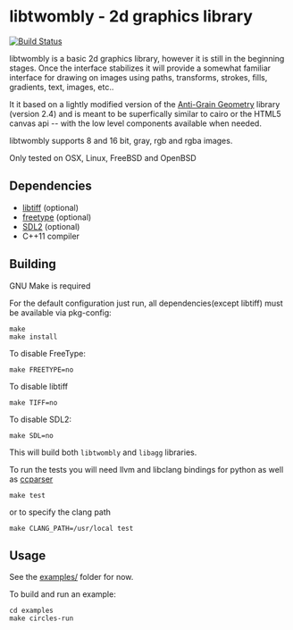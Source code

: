 # libtwombly - 2d graphics library

[![Build Status](https://travis-ci.org/zshipko/libtwombly.svg?branch=master)](https://travis-ci.org/zshipko/libtwombly)

libtwombly is a basic 2d graphics library, however it is still in the beginning stages. Once the interface stabilizes it will provide a somewhat familiar interface for drawing on images using paths, transforms, strokes, fills, gradients, text, images,  etc..

It it based on a lightly modified version of the [Anti-Grain Geometry](http://www.antigrain.com/) library (version 2.4) and is meant to be superfically similar to cairo or the HTML5 canvas api -- with the low level components available when needed.

libtwombly supports 8 and 16 bit, gray, rgb and rgba images.

Only tested on OSX, Linux, FreeBSD and OpenBSD

## Dependencies

- [libtiff](http://www.remotesensing.org/libtiff/) (optional)
- [freetype](http://www.freetype.org/) (optional)
- [SDL2](https://www.libsdl.org/) (optional)
- C++11 compiler

## Building
GNU Make is required

For the default configuration just run, all dependencies(except libtiff) must be available via pkg-config:

	make
	make install

To disable FreeType:

    make FREETYPE=no

To disable libtiff

    make TIFF=no

To disable SDL2:

    make SDL=no

This will build both `libtwombly` and `libagg` libraries.

To run the tests you will need llvm and libclang bindings for python as well as [ccparser](https://github.com/zshipko/ccparser)

    make test

or to specify the clang path

    make CLANG_PATH=/usr/local test

## Usage

See the [examples/](https://github.com/zshipko/libtwombly/tree/master/examples) folder for now.

To build and run an example:

    cd examples
    make circles-run

